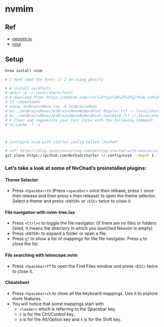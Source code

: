 # nvmim

## Ref

* [neovim.io](https://neovim.io/)
* [nvui](https://nvchad.com/news/nvui)

## Setup

```sh
brew install nvim

# I dont need the fonts if I am using ghostty

# # install nerdfonts
# mkdir -p ~/.local/share/fonts
# # download from: https://medium.com/r?url=https%3A%2F%2Fgithub.com%2Fryanoasis%2Fnerd-fonts%2Freleases%2Fdownload%2Fv3.0.2%2FJetBrainsMono.zip
# cd ~/Downloads
# unzip JetBrainsMono.zip -d JetBrainsMono
# mv ./JetBrainsMono/JetBrainsMonoNLNerdFont-Regular.ttf ~/.local/share/fonts
# mv ./JetBrainsMono/JetBrainsMonoNLNerdFont-SemiBold.ttf ~/.local/share/fonts
# # Clear and regenerate your font cache with the following command:
# fc-cache -f -v



# configure nvim with starter config called 'nvchad'

# ref: https://blog.spoonconsulting.com/getting-started-with-neovim-using-nvchad-a-developers-guide-f97d81e85d60
git clone https://github.com/NvChad/starter ~/.config/nvim --depth 1
```

### Let’s take a look at some of NvChad’s preinstalled plugins:

#### Theme Selector

* Press `<Spacebar>th` (Press `<spacebar>` once then release, press `t` once then release and then press `h` then release) to open the theme selector. Select a theme and press `<ENTER>` or `<ESC>` twice to close it.

#### File navigation with nvim-tree.lua

* Press `<Ctrl>n` to toggle the file navigator. (If there are no files or folders listed, it means the directory in which you launched Neovim is empty)
* Press `<ENTER>` to expand a folder or open a file.
* Press `g?` to show a list of mappings for the file navigator. Press `q` to close the list.

#### File searching with telescope.nvim

* Press `<Spacebar>ff` to open the Find Files window and press `<ESC>` twice to close it.

#### Cheatsheet

* Press `<Spacebar>ch` to show all the keyboard mappings. Use it to explore more features.
* You will notice that some mappings start with 
  * `<leader>` which is referring to the Spacebar key. 
  * `C` is for the Ctrl/Control key, 
  * `A` is for the Alt/Option key and `S` is for the Shift key.
